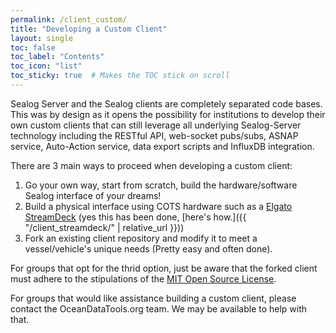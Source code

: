 ```yaml
---
permalink: /client_custom/
title: "Developing a Custom Client"
layout: single
toc: false
toc_label: "Contents"
toc_icon: "list"
toc_sticky: true  # Makes the TOC stick on scroll
---
```


Sealog Server and the Sealog clients are completely separated code bases. This was by design as it opens the possibility for institutions to develop their own custom clients that can still leverage all underlying Sealog-Server technology including the RESTful API, web-socket pubs/subs, ASNAP service, Auto-Action service, data export scripts and InfluxDB integration.

There are 3 main ways to proceed when developing a custom client:
1. Go your own way, start from scratch, build the hardware/software Sealog interface of your dreams!
2. Build a physical interface using COTS hardware such as a [Elgato StreamDeck](https://www.elgato.com/us/en/p/stream-deck-mk2-black) (yes this has been done, [here's how.]({{ "/client_streamdeck/" | relative_url }}))
3. Fork an existing client repository and modify it to meet a vessel/vehicle's unique needs (Pretty easy and often done).

For groups that opt for the thrid option, just be aware that the forked client must adhere to the stipulations of the [MIT Open Source License](https://opensource.org/license/mit).

For groups that would like assistance building a custom client, please contact the OceanDataTools.org team. We may be available to help with that.
